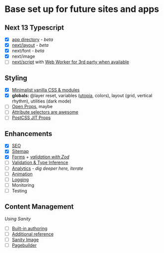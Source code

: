# Base set up for future sites and apps

## Next 13 Typescript

- [x] [app directory](https://beta.nextjs.org/docs/upgrade-guide#next-steps) _- beta_
- [x] [next/layout](https://nextjs.org/docs/basic-features/layouts) _- beta_
- [x] next/font _- beta_
- [x] next/image
- [ ] [next/script](https://beta.nextjs.org/docs/upgrade-guide#script-component) with [Web Worker for 3rd party when available](https://beta.nextjs.org/docs/optimizing/scripts#offloading-scripts-to-a-web-worker-experimental)

## Styling

- [x] [Minimalist vanilla CSS & modules](https://www.smashingmagazine.com/2021/07/global-local-styling-nextjs/)
- [x] **globals:** @layer reset, variables ([utopia](https://utopia.fyi/), colors), layout (grid, vertical rhythm), utilities (dark mode)
- [ ] [Open Props](https://open-props.style/), maybe
- [ ] [Attribute selectors are awesome](https://elisehe.in/2022/10/16/attribute-selectors)
- [ ] [PostCSS JIT Props](https://github.com/GoogleChromeLabs/postcss-jit-props)

## Enhancements

- [x] [SEO](https://github.com/garmeeh/next-seo/blob/master/APP_DIRECTORY.md)
- [x] [Sitemap](https://github.com/iamvishnusankar/next-sitemap)
- [x] [Forms](https://react-hook-form.com/) + _[validation with Zod](https://www.austinshelby.com/blog/build-a-react-form-with-react-hook-form-and-zod)_
- [ ] [Validation & Type Inference](https://zod.dev/)
- [ ] [Analytics](https://plausible.io/) - _dig deeper here, iterate_
- [ ] [Animation](https://www.framer.com/motion/)
- [ ] [Logging](https://getpino.io/#/)
- [ ] Monitoring
- [ ] Testing

## Content Management

_Using Sanity_

- [ ] [Built-in authoring](https://github.com/sanity-io/next-sanity)
- [ ] [Additional reference](https://www.sanity.io/guides/sanity-nextjs-tailwindcss#5f3dfa6b9d2c)
- [ ] [Sanity Image](https://www.sanity.io/plugins/next-sanity-image)
- [ ] [Pagebuilder](https://www.sanity.io/guides/how-to-use-structured-content-for-page-building)
